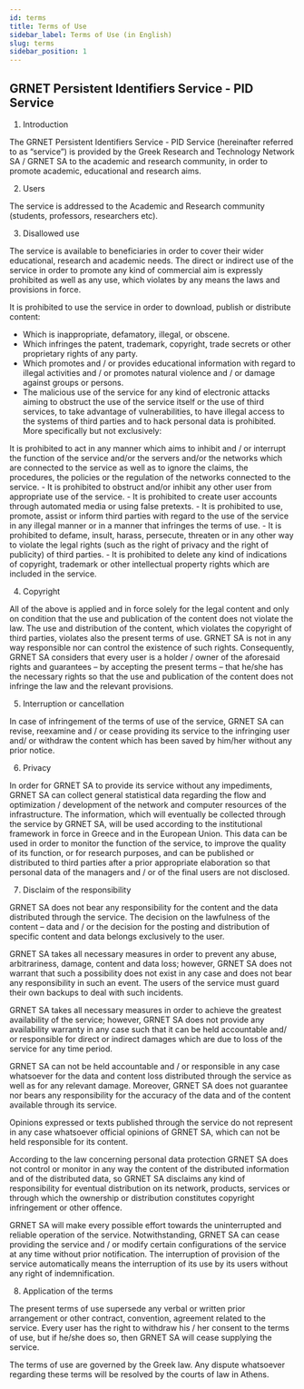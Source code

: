 ```yaml
---
id: terms
title: Terms of Use
sidebar_label: Terms of Use (in English)
slug: terms
sidebar_position: 1
---
```


## GRNET Persistent Identifiers Service - PID Service


1. Introduction

The GRNET Persistent Identifiers Service - PID Service (hereinafter referred to as “service”) is provided by the Greek Research and Technology Network SA / GRNET SA to the academic and research community, in order to promote academic, educational and research aims.


2. Users

The service is addressed to the Academic and Research community (students, professors, researchers etc).


3. Disallowed use

The service is available to beneficiaries in order to cover their wider educational, research and academic needs. The direct or indirect use of the service in order to promote any kind of commercial aim is expressly prohibited as well as any use, which violates by any means the laws and provisions in force.

It is prohibited to use the service in order to download, publish or distribute content:

  * Which is inappropriate, defamatory, illegal, or obscene.
  * Which infringes the patent, trademark, copyright, trade secrets or other proprietary rights of any party.
  * Which promotes and / or provides educational information with regard to illegal activities and / or promotes natural violence and / or damage against groups or persons.
  * The malicious use of the service for any kind of electronic attacks aiming to obstruct the use of the service itself or the use of third services, to take advantage of vulnerabilities, to have illegal access to the systems of third parties and to hack personal data is prohibited. More specifically but not exclusively:

It is prohibited to act in any manner which aims to inhibit and / or interrupt the function of the service and/or the servers and/or the networks which are connected to the service as well as to ignore the claims, the procedures, the policies or the regulation of the networks connected to the service. - It is prohibited to obstruct and/or inhibit any other user from appropriate use of the service. - It is prohibited to create user accounts through automated media or using false pretexts. - It is prohibited to use, promote, assist or inform third parties with regard to the use of the service in any illegal manner or in a manner that infringes the terms of use. - It is prohibited to defame, insult, harass, persecute, threaten or in any other way to violate the legal rights (such as the right of privacy and the right of publicity) of third parties. - It is prohibited to delete any kind of indications of copyright, trademark or other intellectual property rights which are included in the service.


4. Copyright

All of the above is applied and in force solely for the legal content and only on condition that the use and publication of the content does not violate the law. The use and distribution of the content, which violates the copyright of third parties, violates also the present terms of use. GRNET SA is not in any way responsible nor can control the existence of such rights. Consequently, GRNET SA considers that every user is a holder / owner of the aforesaid rights and guarantees – by accepting the present terms – that he/she has the necessary rights so that the use and publication of the content does not infringe the law and the relevant provisions.


5. Interruption or cancellation

In case of infringement of the terms of use of the service, GRNET SA can revise, reexamine and / or cease providing its service to the infringing user and/ or withdraw the content which has been saved by him/her without any prior notice.


6. Privacy

In order for GRNET SA to provide its service without any impediments, GRNET SA can collect general statistical data regarding the flow and optimization / development of the network and computer resources of the infrastructure. The information, which will eventually be collected through the service by GRNET SA, will be used according to the institutional framework in force in Greece and in the European Union. This data can be used in order to monitor the function of the service, to improve the quality of its function, or for research purposes, and can be published or distributed to third parties after a prior appropriate elaboration so that personal data of the managers and / or of the final users are not disclosed.


7. Disclaim of the responsibility

GRNET SA does not bear any responsibility for the content and the data distributed through the service. The decision on the lawfulness of the content – data and / or the decision for the posting and distribution of specific content and data belongs exclusively to the user.

GRNET SA takes all necessary measures in order to prevent any abuse, arbitrariness, damage, content and data loss; however, GRNET SA does not warrant that such a possibility does not exist in any case and does not bear any responsibility in such an event. The users of the service must guard their own backups to deal with such incidents.

GRNET SA takes all necessary measures in order to achieve the greatest availability of the service; however, GRNET SA does not provide any availability warranty in any case such that it can be held accountable and/ or responsible for direct or indirect damages which are due to loss of the service for any time period.

GRNET SA can not be held accountable and / or responsible in any case whatsoever for the data and content loss distributed through the service as well as for any relevant damage. Moreover, GRNET SA does not guarantee nor bears any responsibility for the accuracy of the data and of the content available through its service.

Opinions expressed or texts published through the service do not represent in any case whatsoever official opinions of GRNET SA, which can not be held responsible for its content.

According to the law concerning personal data protection GRNET SA does not control or monitor in any way the content of the distributed information and of the distributed data, so GRNET SA disclaims any kind of responsibility for eventual distribution on its network, products, services or through which the ownership or distribution constitutes copyright infringement or other offence.

GRNET SA will make every possible effort towards the uninterrupted and reliable operation of the service. Notwithstanding, GRNET SA can cease providing the service and / or modify certain configurations of the service at any time without prior notification. The interruption of provision of the service automatically means the interruption of its use by its users without any right of indemnification.


8. Application of the terms

The present terms of use supersede any verbal or written prior arrangement or other contract, convention, agreement related to the service. Every user has the right to withdraw his / her consent to the terms of use, but if he/she does so, then GRNET SA will cease supplying the service.

The terms of use are governed by the Greek law. Any dispute whatsoever regarding these terms will be resolved by the courts of law in Athens.

